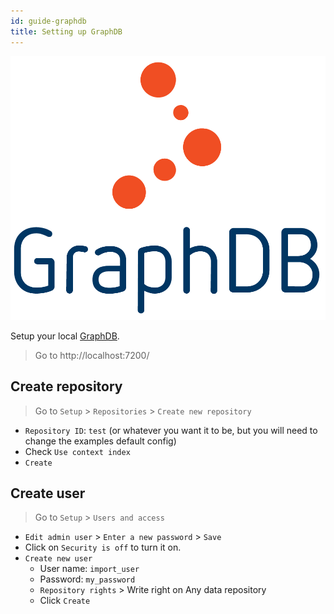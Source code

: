 ```yaml
---
id: guide-graphdb
title: Setting up GraphDB
---
```


[![](/img/graphdb-logo.png)](https://graphdb.ontotext.com/)

Setup your local [GraphDB](http://graphdb.ontotext.com/).

> Go to http://localhost:7200/

## Create repository

> Go to `Setup` > `Repositories` > `Create new repository`

- `Repository ID`: `test` (or whatever you want it to be, but you will need to change the examples default config)
- Check `Use context index`
- `Create`

## Create user

> Go to `Setup` > `Users and access`

- `Edit admin user` > `Enter a new password` > `Save`
- Click on `Security is off` to turn it on.
- `Create new user`
  - User name: `import_user`
  - Password: `my_password`
  - `Repository rights` > Write right on Any data repository
  - Click `Create`


